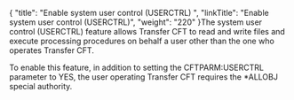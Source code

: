 {
    "title": "Enable system user control (USERCTRL) ",
    "linkTitle": "Enable system user control (USERCTRL)",
    "weight": "220"
}The system user control (USERCTRL) feature allows Transfer CFT to read and write files and execute processing procedures on behalf a user other than the one who operates Transfer CFT.

To enable this feature, in addition to setting the CFTPARM:USERCTRL parameter to YES, the user operating Transfer CFT requires the \*ALLOBJ special authority.

